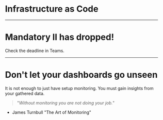 <div class="title-card">
    <h1>Infrastructure as Code</h1>
</div>

---

# Mandatory II has dropped!

Check the deadline in Teams.

---

# Don't let your dashboards go unseen

It is not enough to just have setup monitoring. You must gain insights from your gathered data.  

>  "*Without monitoring you are not doing your job.*"

- James Turnbull "The Art of Monitoring"



